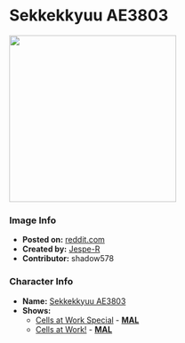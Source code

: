 # Sekkekkyuu AE3803

<img src="https://raw.githubusercontent.com/shadow578/Project-Padoru/master/Padoru/U_Jespe-R/cells-at-work-red-blood-cell.png" height="300">

### Image Info
* **Posted on:**     [reddit.com](https://www.reddit.com/r/Padoru/comments/gj32mq/daily_padoru_134_sekkekkyuu_ae3803_cells_at_work/)
* **Created by:**    [Jespe-R](https://github.com/shadow578/Project-Padoru/blob/master/table-of-contents/creators/JespeR.md)
* **Contributor:**   shadow578

### Character Info
* **Name:**   [Sekkekkyuu AE3803](https://myanimelist.net/character/142628)
* **Shows:**
  * [Cells at Work Special](https://github.com/shadow578/Project-Padoru/blob/master/table-of-contents/shows/CellsatWorkSpecial.md) - [__MAL__](https://myanimelist.net/anime/38733/Hataraku_Saibou__Kaze_Shoukougun)
  * [Cells at Work!](https://github.com/shadow578/Project-Padoru/blob/master/table-of-contents/shows/CellsatWork.md) - [__MAL__](https://myanimelist.net/manga/91641/Hataraku_Saibou)


